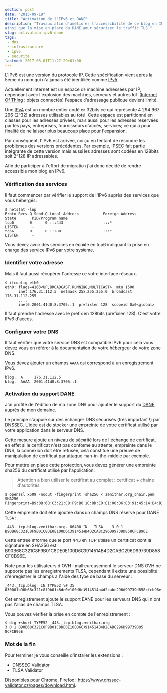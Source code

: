 ```yaml
---
section: post
date: "2015-09-19"
title: "Activation de l'IPv6 et DANE"
description: "Travaux afin d'améliorer l'accessibilité de ce blog en IPv6,
ainsi que la mise en place du DANE pour sécuriser le traffic TLS."
slug: activation-ipv6-dane
tags:
 - dns
 - infrastructure
 - ipv6
 - securite
lastmod: 2017-03-01T11:27:29+01:00
---
```


L'[IPv6](https://fr.wikipedia.org/wiki/IPv6) est une version du protocole IP.
Cette spécification vient après la 5eme du nom qui n'a jamais été identifiée comme [IPv5](https://fr.wikipedia.org/wiki/Internet_Stream_Protocol).

Actuellement Internet est un espace de machine adressées par IP, cependant avec
l'explosion des machines, serveurs et autres IoT ([Internet Of Thing](https://fr.wikipedia.org/wiki/Internet_des_objets) : objets connectés) l'espace d'adressage publique devient limité.

Une [IPv4](https://fr.wikipedia.org/wiki/IPv4) est un nombre entier codé en
32bits ce qui représente 4 294 967 296 (2^32) adresses utilisables au total.
Cette espace est partitionné en classes pour les adresses privées, mais aussi
pour les adresses reservées par les pays, entreprises, fournisseurs d'accès,
services; ce qui a pour finalité de ne laisser plus beaucoup place pour
l'expansion.

Par conséquent, l'IPv6 est arrivée, conçu en tentant de résoudre les problèmes des
versions précédentes. Par exemple, [IPSEC](https://fr.wikipedia.org/wiki/Internet_Protocol_Security) fait partie intégrante de cette version
mais aussi les adresses sont codées en 128bits soit 2^128 IP adressables.

Afin de participer à l'effort de migration j'ai donc décidé de rendre accessible
 mon blog en IPv6.

### Vérification des services

Il faut commencer par vérifier le support de l'IPv6 auprès des services que vous
hébergés.

```shell
$ netstat -lnp
Proto Recv-Q Send-Q Local Address           Foreign Address         State       PID/Program name
tcp6       0      0 :::443                  :::*                    LISTEN      -
tcp6       0      0 :::80                   :::*                    LISTEN      -
```

Vous devez avoir des services en écoute en tcp6 indiquant la prise en charge des
service IPv6 par votre système.

### Identifier votre adresse

Mais il faut aussi récupérer l'adresse de votre interface réseaux.

```shell
$ ifconfig eth0
eth0: flags=4163<UP,BROADCAST,RUNNING,MULTICAST>  mtu 1500
      inet 176.31.112.5  netmask 255.255.255.0  broadcast 176.31.112.255
      ....
      inet6 2001:41d0:8:3705::1  prefixlen 128  scopeid 0x0<global>
```

Il faut prendre l'adresse avec le prefix en 128bits (prefixlen 128). C'est votre
IPv6 d'accès.

### Configurer votre DNS

Il faut vérifier que votre service DNS est compatible IPv6 pour cela vous devez
vous en référer à la documentation de votre hébergeur de votre zone DNS.

Vous devez ajouter un champs `AAAA` qui correspond à un enregistrement IPv6.

```
blog.  A     176.31.112.5
blog.  AAAA  2001:41d0:8:3705::1
```

### Activation du support DANE

J'ai profité de l'édition de ma zone DNS pour ajouter le support du [DANE](https://fr.wikipedia.org/wiki/DNS_-_based_Authentication_of_Named_Entities) auprès
de mon domaine.

Le principe s'appuie sur des échanges DNS sécurisés (trés important !) par DNSSEC.
L'idée est de stocker une empreinte de votre certificat utilisé par votre
application dans le serveur DNS.

Cette mesure ajoute un niveau de sécurité lors de l'échange de certificat, en
effet si le certificat n'est pas conforme au attente, empreinte dans le DNS, la
connexion doit être refusée, cela constitue une preuve de manipulation de certificat
par attaque man-in-the-middle par exemple.

Pour mettre en place cette protection, vous devez générer une empreinte sha256
du certificat utilisé par l'application.

> Attention a bien utiliser le certificat au complet : certificat + chaine d'autorités

```shell
$ openssl x509 -noout -fingerprint -sha256 < zenithar.org_chain.pem
SHA256 Fingerprint=B9:0B:68:C3:21:C8:F9:B0:1C:8D:E0:E1:00:D6:C3:91:45:14:B4:D2:CA:BC:29:6D:99:73:9D:85:8C:FC:B9:6E
```

Cette empreinte doit être ajoutée dans un champs DNS réservé pour DANE `TLSA` :

```
_443._tcp.blog.zenithar.org. 86400 IN	TLSA	3 0 1 B90B68C321C8F9B01C8DE0E100D6C3914514B4D2CABC296D99739D858CFCB96E
```

Cette entrée informe que le port 443 en TCP utilise un certificat dont la signature en SHA256 est B90B68C321C8F9B01C8DE0E100D6C3914514B4D2CABC296D99739D858CFCB96E.

Note pour les utilisateurs d'OVH : malheureusement le serveur DNS OVH ne supporte
pas les enregistrements TLSA, cependant il existe une possiblité d'enregistrer
le champs à l'aide des type de base du serveur :

```
_443._tcp.blog  IN TYPE52 \# 35 030001b90b68c321c8f9b01c8de0e100d6c3914514b4d2cabc296d99739d858cfcb96e
```

Cet enregistrement ajoute le support DANE pour les serveurs DNS qui n'ont pas l'alias de
champs TLSA.

Vous pouvez vérifier la prise en compte de l'enregistrement :
```
$ dig +short TYPE52 _443._tcp.blog.zenithar.org
3 0 1 B90B68C321C8F9B01C8DE0E100D6C3914514B4D2CABC296D99739D85 8CFCB96E
```

### Mot de la fin

Pour terminer je vous conseille d'installer les extensions :

  * DNSSEC Validator
  * TLSA Validator

Disponibles pour Chrome, Firefox : https://www.dnssec-validator.cz/pages/download.html.
